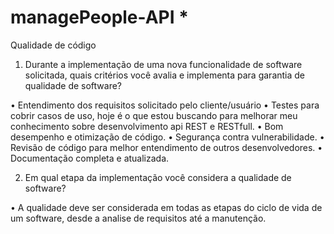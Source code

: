 # managePeople-API *

Qualidade de código

1.	Durante a implementação de uma nova funcionalidade de software solicitada, quais critérios você avalia e implementa para garantia de qualidade de software?

•	Entendimento dos requisitos solicitado pelo cliente/usuário
•	Testes para cobrir casos de uso, hoje é o que estou buscando para melhorar meu conhecimento sobre desenvolvimento api REST e RESTfull.
•	Bom desempenho e otimização de código.
•	Segurança contra vulnerabilidade.
•	Revisão de código para melhor entendimento de outros desenvolvedores.
•	Documentação completa e atualizada.


2.	Em qual etapa da implementação você considera a qualidade de software?

•	A qualidade deve ser considerada em todas as etapas do ciclo de vida de um software, desde a analise de requisitos até a manutenção.





